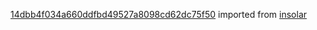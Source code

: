 [14dbb4f034a660ddfbd49527a8098cd62dc75f50](https://github.com/insolar/insolar/commit/14dbb4f034a660ddfbd49527a8098cd62dc75f50) imported from [insolar](https://github.com/insolar/insolar)

